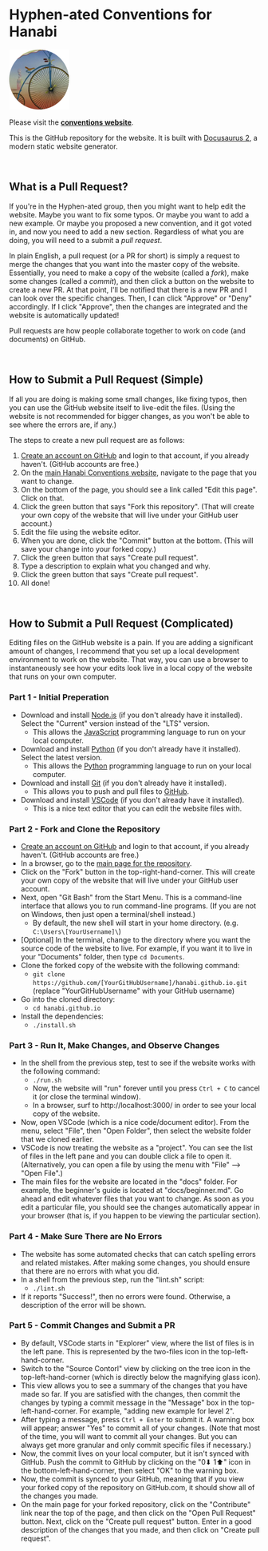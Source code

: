 # Hyphen-ated Conventions for Hanabi

[![Hyphen-ated](/static/img/hyphenated-circle.png)](https://hanabi.github.io/)

Please visit the **[conventions website](https://hanabi.github.io/)**.

This is the GitHub repository for the website. It is built with [Docusaurus 2](https://v2.docusaurus.io/), a modern static website generator.

<br />

## What is a Pull Request?

If you're in the Hyphen-ated group, then you might want to help edit the website. Maybe you want to fix some typos. Or maybe you want to add a new example. Or maybe you proposed a new convention, and it got voted in, and now you need to add a new section. Regardless of what you are doing, you will need to a submit a *pull request*.

In plain English, a pull request (or a PR for short) is simply a request to merge the changes that you want into the master copy of the website. Essentially, you need to make a copy of the website (called a *fork*), make some changes (called a *commit*), and then click a button on the website to create a new PR. At that point, I'll be notified that there is a new PR and I can look over the specific changes. Then, I can click "Approve" or "Deny" accordingly. If I click "Approve", then the changes are integrated and the website is automatically updated!

Pull requests are how people collaborate together to work on code (and documents) on GitHub.

<br />

## How to Submit a Pull Request (Simple)

If all you are doing is making some small changes, like fixing typos, then you can use the GitHub website itself to live-edit the files. (Using the website is not recommended for bigger changes, as you won't be able to see where the errors are, if any.)

The steps to create a new pull request are as follows:

1. [Create an account on GitHub](https://github.com/join) and login to that account, if you already haven't. (GitHub accounts are free.)
1. On the [main Hanabi Conventions website](https://hanabi.github.io/), navigate to the page that you want to change.
1. On the bottom of the page, you should see a link called "Edit this page". Click on that.
1. Click the green button that says "Fork this repository". (That will create your own copy of the website that will live under your GitHub user account.)
1. Edit the file using the website editor.
1. When you are done, click the "Commit" button at the bottom. (This will save your change into your forked copy.)
1. Click the green button that says "Create pull request".
1. Type a description to explain what you changed and why.
1. Click the green button that says "Create pull request".
1. All done!

<br />

## How to Submit a Pull Request (Complicated)

Editing files on the GitHub website is a pain. If you are adding a significant amount of changes, I recommend that you set up a local development environment to work on the website. That way, you can use a browser to instantaneously see how your edits look live in a local copy of the website that runs on your own computer.

### Part 1 - Initial Preperation

* Download and install [Node.js](https://nodejs.org/en/) (if you don't already have it installed). Select the "Current" version instead of the "LTS" version.
  * This allows the [JavaScript](https://www.javascript.com/) programming language to run on your local computer.
* Download and install [Python](https://www.python.org/downloads/) (if you don't already have it installed). Select the latest version.
  * This allows the [Python](https://www.python.org/) programming language to run on your local computer.
* Download and install [Git](https://git-scm.com/downloads) (if you don't already have it installed).
  * This allows you to push and pull files to [GitHub](https://github.com/).
* Download and install [VSCode](https://code.visualstudio.com/) (if you don't already have it installed).
  * This is a nice text editor that you can edit the website files with.

### Part 2 - Fork and Clone the Repository

* [Create an account on GitHub](https://github.com/join) and login to that account, if you already haven't. (GitHub accounts are free.)
* In a browser, go to the [main page for the repository](https://github.com/hanabi/hanabi.github.io).
* Click on the "Fork" button in the top-right-hand-corner. This will create your own copy of the website that will live under your GitHub user account.
* Next, open "Git Bash" from the Start Menu. This is a command-line interface that allows you to run command-line programs. (If you are not on Windows, then just open a terminal/shell instead.)
  * By default, the new shell will start in your home directory. (e.g. `C:\Users\[YourUsername]\`)
* [Optional] In the terminal, change to the directory where you want the source code of the website to live. For example, if you want it to live in your "Documents" folder, then type `cd Documents`.
* Clone the forked copy of the website with the following command:
  * `git clone https://github.com/[YourGitHubUsername]/hanabi.github.io.git` <br />
  (replace "YourGitHubUsername" with your GitHub username)
* Go into the cloned directory:
  * `cd hanabi.github.io`
* Install the dependencies:
  * `./install.sh`

### Part 3 - Run It, Make Changes, and Observe Changes

* In the shell from the previous step, test to see if the website works with the following command:
  * `./run.sh`
  * Now, the website will "run" forever until you press `Ctrl + C` to cancel it (or close the terminal window).
  * In a browser, surf to http://localhost:3000/ in order to see your local copy of the website.
* Now, open VSCode (which is a nice code/document editor). From the menu, select "File", then "Open Folder", then select the website folder that we cloned earlier.
* VSCode is now treating the website as a "project". You can see the list of files in the left pane and you can double click a file to open it. (Alternatively, you can open a file by using the menu with "File" --> "Open File".)
* The main files for the website are located in the "docs" folder. For example, the beginner's guide is located at "docs/beginner.md". Go ahead and edit whatever files that you want to change. As soon as you edit a particular file, you should see the changes automatically appear in your browser (that is, if you happen to be viewing the particular section).

### Part 4 - Make Sure There are No Errors

* The website has some automated checks that can catch spelling errors and related mistakes. After making some changes, you should ensure that there are no errors with what you did.
* In a shell from the previous step, run the "lint.sh" script:
  * `./lint.sh`
* If it reports "Success!", then no errors were found. Otherwise, a description of the error will be shown.

### Part 5 - Commit Changes and Submit a PR

* By default, VSCode starts in "Explorer" view, where the list of files is in the left pane. This is represented by the two-files icon in the top-left-hand-corner.
* Switch to the "Source Contorl" view by clicking on the tree icon in the top-left-hand-corner (which is directly below the magnifying glass icon).
* This view allows you to see a summary of the changes that you have made so far. If you are satisfied with the changes, then commit the changes by typing a commit message in the "Message" box in the top-left-hand-corner. For example, "adding new example for level 2".
* After typing a message, press `Ctrl + Enter` to submit it. A warning box will appear; answer "Yes" to commit all of your changes. (Note that most of the time, you will want to commit all your changes. But you can always get more granular and only commit specific files if necessary.)
* Now, the commit lives on your local computer, but it isn't synced with GitHub. Push the commit to GitHub by clicking on the "0⬇ 1⬆" icon in the bottom-left-hand-corner, then select "OK" to the warning box.
* Now, the commit is synced to your GitHub, meaning that if you view your forked copy of the repository on GitHub.com, it should show all of the changes you made.
* On the main page for your forked repository, click on the "Contribute" link near the top of the page, and then click on the "Open Pull Request" button. Next, click on the "Create pull request" button. Enter in a good description of the changes that you made, and then click on "Create pull request".
